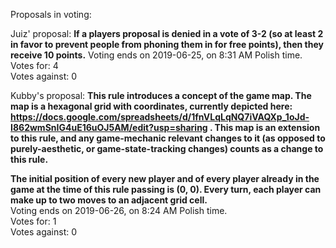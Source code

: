 Proposals in voting:

Juiz' proposal: **If a players proposal is denied in a vote of 3-2 (so at least 2 in favor to prevent people from phoning them in for free points), then they receive 10 points.**
Voting ends on 2019-06-25, on 8:31 AM Polish time.  
Votes for: 4  
Votes against: 0

Kubby's proposal:
**This rule introduces a concept of the game map. The map is a hexagonal grid with coordinates, currently depicted here: https://docs.google.com/spreadsheets/d/1fnVLqLqNQ7iVAQXp_1oJd-I862wmSnIG4uE16uOJ5AM/edit?usp=sharing . This map is an extension to this rule, and any game-mechanic relevant changes to it (as opposed to purely-aesthetic, or game-state-tracking changes) counts as a change to this rule.**

**The initial position of every new player and of every player already in the game at the time of this rule passing is (0, 0).
Every turn, each player can make up to two moves to an adjacent grid cell.**  
Voting ends on 2019-06-26, on 8:24 AM Polish time.  
Votes for: 1  
Votes against: 0
